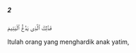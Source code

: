 ##### 2

<span class="ayah">فَذَٰلِكَ ٱلَّذِى يَدُعُّ ٱلْيَتِيمَ</span>

<span class="ayah_translation">Itulah orang yang menghardik anak yatim,</span>
